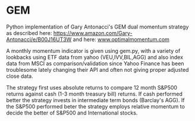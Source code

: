 # GEM

Python implementation of Gary Antonacci's GEM dual momentum strategy as described here: https://www.amazon.com/Gary-Antonacci/e/B00J16UT3W and here: www.optimalmomentum.com

A monthly momentum indicator is given using gem.py, with a variety of lookbacks using ETF data from yahoo (VEU,IVV,BIL,AGG) and also index data from MSCI as comparison/validation since Yahoo Finance has been troublesome lately changing their API and often not giving proper adjusted close data.

The strategy first uses absolute returns to compare 12 month S&P500 returns against cash (1-3 month treasury bill) returns. If cash performed better the strategy invests in intermediate term bonds (Barclay's AGG). If the S&P500 performed beter the strategy employs relative momentum to decide the better of S&P500 and International stocks. 

